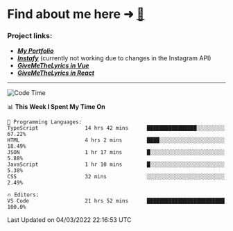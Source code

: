# Find about me here ➜ [🧑](https://pauabella.dev)

### Project links:
- ***[My Portfolio](https://pauabella.dev)***
- ***[Instafy](https://instafy.me)*** (currently not working due to changes in the Instagram API)
- ***[GiveMeTheLyrics in Vue](https://lyrics.pauabella.dev)***
- ***[GiveMeTheLyrics in React](https://pauabella.dev/GiveMeTheLyrics)***

---
<!--START_SECTION:waka-->
![Code Time](http://img.shields.io/badge/Code%20Time-794%20hrs%2039%20mins-blue)

📊 **This Week I Spent My Time On** 

```text
💬 Programming Languages: 
TypeScript               14 hrs 42 mins      ████████████████░░░░░░░░░   67.22% 
HTML                     4 hrs 2 mins        ████░░░░░░░░░░░░░░░░░░░░░   18.49% 
JSON                     1 hr 17 mins        █░░░░░░░░░░░░░░░░░░░░░░░░   5.88% 
JavaScript               1 hr 10 mins        █░░░░░░░░░░░░░░░░░░░░░░░░   5.38% 
CSS                      32 mins             ░░░░░░░░░░░░░░░░░░░░░░░░░   2.49%

🔥 Editors: 
VS Code                  21 hrs 52 mins      █████████████████████████   100.0%

```


 Last Updated on 04/03/2022 22:16:53 UTC
<!--END_SECTION:waka-->
